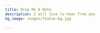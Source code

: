 ```yaml
---
title: Drop Me A Note
description: I will love to hear from you
bg_image: images/featue-bg.jpg

---
```

